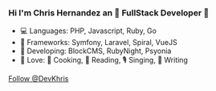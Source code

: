 ### Hi I'm Chris Hernandez an :tada: FullStack Developer :tada:

* 💻 Languages: PHP, Javascript, Ruby, Go
* 📐 Frameworks: Symfony, Laravel, Spiral, VueJS
* 💎 Developing: BlockCMS, RubyNight, Psyonia
* 💙 Love: 🍘 Cooking, 📘 Reading, 🎙️ Singing, 📝 Writing


<a class="twitter-follow-button"
  href="https://twitter.com/DevKhris"
  data-show-count="true">
  Follow @DevKhris
</a>


